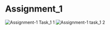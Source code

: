 # Assignment_1

![Assignment-1 Task_1 1](https://user-images.githubusercontent.com/64782883/81812415-e5de7700-9547-11ea-9662-bcfde2d56300.PNG)
![Assignment-1 task_1 2](https://user-images.githubusercontent.com/64782883/81813182-f9d6a880-9548-11ea-9008-e10ccf4e2b28.PNG)
